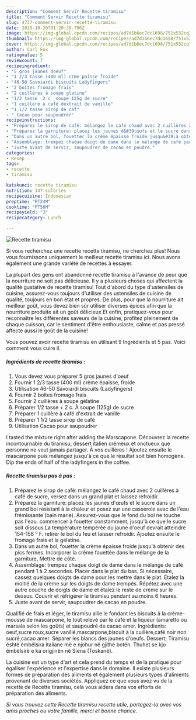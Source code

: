 ```yaml
---
description: "Comment Servir Recette tiramisu"
title: "Comment Servir Recette tiramisu"
slug: 4737-comment-servir-recette-tiramisu
date: 2020-10-20T01:20:39.796Z
image: https://img-global.cpcdn.com/recipes/ad7d1b6ec7dc1698/751x532cq70/recette-tiramisu-photo-principale-de-la-recette.jpg
thumbnail: https://img-global.cpcdn.com/recipes/ad7d1b6ec7dc1698/751x532cq70/recette-tiramisu-photo-principale-de-la-recette.jpg
cover: https://img-global.cpcdn.com/recipes/ad7d1b6ec7dc1698/751x532cq70/recette-tiramisu-photo-principale-de-la-recette.jpg
author: Carl Fox
ratingvalue: 5
reviewcount: 7
recipeingredient:
- "5 gros jaunes doeuf"
- "1 2/3 tasse (400 ml) crme paisse froide"
- "46-50 Savoiardi biscuits Ladyfingers"
- "2 boîtes fromage frais"
- "2 cuillères à soupe glatine"
- "1/2 tasse  2 c  soupe 125g de sucre"
- "1 cuillère à café dextrait de vanille"
- "1 1/2 tasse sirop de caf"
- " Cacao pour saupoudrer"
recipeinstructions:
- "Préparez le sirop de café: mélangez le café chaud avec 2 cuillères à café de sucre, versez dans un grand plat et laissez refroidir."
- "Préparez la garniture: placez les jaunes d&#39;œufs et le sucre dans un grand bol résistant à la chaleur et posez sur une casserole avec de l&#39;eau frémissante (bain marie). Assurez-vous que le fond du bol ne touche pas l&#39;eau. commencer à fouetter constamment, jusqu&#39;à ce que le sucre soit dissous.La température tempérée du jaune d&#39;oeuf devrait atteindre 154-158 ° F. retirer le bol du feu et laisser refroidir. Ajoutez ensuite le fromage frais et la gélatine."
- "Dans un autre bol, fouetter la crème épaisse froide jusqu&#39;à obtenir des pics fermes. Incorporer la crème fouettée dans le mélange de la garniture, Mettre de côté."
- "Assemblage: trempez chaque doigt de dame dans le mélange de café pendant 1 à 2 secondes. Placer dans le plat du bas. Si nécessaire, cassez quelques doigts de dame pour les mettre dans le plat. Étalez la moitié de la crème sur les doigts de dame trempés. Répétez avec une autre couche de doigts de dame et étalez le reste de crème sur le dessus. Couvrir et réfrigérer le tiramisu pendant au moins 6 heures."
- "Juste avant de servir, saupoudrer de cacao en poudre."
categories:
- Resep
tags:
- recette
- tiramisu

katakunci: recette tiramisu 
nutrition: 147 calories
recipecuisine: Indonesian
preptime: "PT24M"
cooktime: "PT56M"
recipeyield: "3"
recipecategory: Lunch

---
```



![Recette tiramisu](https://img-global.cpcdn.com/recipes/ad7d1b6ec7dc1698/751x532cq70/recette-tiramisu-photo-principale-de-la-recette.jpg)

Si vous recherchez une recette recette tiramisu, ne cherchez plus! Nous vous fournissons uniquement le meilleur recette tiramisu ici. Nous avons également une grande variété de recettes à essayer.

La plupart des gens ont abandonné recette tiramisu à l'avance de peur que la nourriture ne soit pas délicieuse. Il y a plusieurs choses qui affectent la qualité gustative de recette tiramisu! Tout d'abord du type d'ustensiles de cuisine, assurez-vous toujours d'utiliser des ustensiles de cuisine de qualité, toujours en bon état et propres. De plus, pour que la nourriture ait meilleur goût, vous devez bien sûr utiliser diverses épices afin que la nourriture produite ait un goût délicieux Et enfin, pratiquez-vous pour reconnaître les différentes saveurs de la cuisine, profitez pleinement de chaque cuisson, car le sentiment d'être enthousiaste, calme et pas pressé affecte aussi le goût de la cuisine!

<!--inarticleads1-->

Vous pouvez avoir recette tiramisu en utilisant 9 Ingrédients et 5 pas. Voici comment vous cuire il.

##### Ingrédients de recette tiramisu :

1. Vous devez vous préparer 5 gros jaunes d&#39;oeuf
1. Fournir 1 2/3 tasse (400 ml) crème épaisse, froide
1. Utilisation 46-50 Savoiardi biscuits (Ladyfingers)
1. Fournir 2 boîtes fromage frais
1. Fournir 2 cuillères à soupe gélatine
1. Préparer 1/2 tasse + 2 c. À soupe (125g) de sucre
1. Préparer 1 cuillère à café d&#39;extrait de vanille
1. Préparer 1 1/2 tasse sirop de café
1. Utilisation  Cacao pour saupoudrer


I tasted the mixture right after adding the Marscapone. Découvrez la recette incontournable du tiramisu, dessert italien crémeux et onctueux que personne ne veut jamais partager. À vos cuillères ! Ajoutez ensuite le mascarpone puis mélangez jusqu&#39;à ce que le résultat soit bien homogène. Dip the ends of half of the ladyfingers in the coffee. 

<!--inarticleads2-->

##### Recette tiramisu pas à pas :

1. Préparez le sirop de café: mélangez le café chaud avec 2 cuillères à café de sucre, versez dans un grand plat et laissez refroidir.
1. Préparez la garniture: placez les jaunes d&#39;œufs et le sucre dans un grand bol résistant à la chaleur et posez sur une casserole avec de l&#39;eau frémissante (bain marie). Assurez-vous que le fond du bol ne touche pas l&#39;eau. commencer à fouetter constamment, jusqu&#39;à ce que le sucre soit dissous.La température tempérée du jaune d&#39;oeuf devrait atteindre 154-158 ° F. retirer le bol du feu et laisser refroidir. Ajoutez ensuite le fromage frais et la gélatine.
1. Dans un autre bol, fouetter la crème épaisse froide jusqu&#39;à obtenir des pics fermes. Incorporer la crème fouettée dans le mélange de la garniture, Mettre de côté.
1. Assemblage: trempez chaque doigt de dame dans le mélange de café pendant 1 à 2 secondes. Placer dans le plat du bas. Si nécessaire, cassez quelques doigts de dame pour les mettre dans le plat. Étalez la moitié de la crème sur les doigts de dame trempés. Répétez avec une autre couche de doigts de dame et étalez le reste de crème sur le dessus. Couvrir et réfrigérer le tiramisu pendant au moins 6 heures.
1. Juste avant de servir, saupoudrer de cacao en poudre.


Qualifié de frais et léger, le tiramisu allie le fondant les biscuits à la crème-mousse de mascarpone, le tout relevé par le café et la liqueur (amaretto ou marsala selon les goûts) et saupoudré de cacao amer. Ingrédients: oeuf,sucre roux,sucre vanillé,mascarpone,biscuit à la cuillère,café noir non sucré,cacao amer. Séparer les blancs des jaunes d&#39;oeufs. Dessert; Tiramisu është ëmbëlsira italiane më e njohur në gjithë botën. Thuhet se kjo ëmbëlsirë e ka origjinën në Siena (Toskanë). 

<!--inarticleads1-->

<p>
La cuisine est un type d'art et cela prend du temps et de la pratique pour égaliser l'expérience et l'expertise dans le domaine. Il existe plusieurs formes de préparation des aliments et également plusieurs types d'aliments provenant de diverses sociétés. Appliquez ce que vous avez vu de la recette de Recette tiramisu, cela vous aidera dans vos efforts de préparation des aliments.
</p>

<p>
<i>Si vous trouvez cette Recette tiramisu recette utile, partagez-la avec vos amis proches ou votre famille, merci et bonne chance.</i>
</p>
